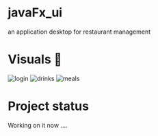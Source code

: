 # javaFx_ui
an application desktop for restaurant management
# Visuals 🎥
![login](https://user-images.githubusercontent.com/43831107/63557112-3be53780-c53f-11e9-8bb5-5da46ff39351.PNG)
![drinks](https://user-images.githubusercontent.com/43831107/63618395-e020ba00-c5e3-11e9-8d8c-76dcb3db87c2.PNG)
![meals](https://user-images.githubusercontent.com/43831107/63618397-e0b95080-c5e3-11e9-87f7-e5bfc3957a53.PNG)
# Project status
Working on it now ....
